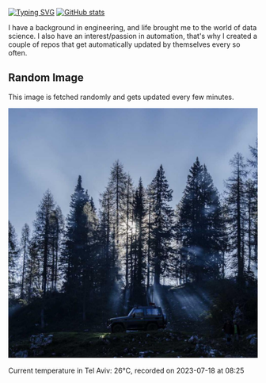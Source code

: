 [![Typing SVG](https://readme-typing-svg.demolab.com?font=Fira+Code&pause=1000&width=435&lines=Hello+%F0%9F%91%8B+welcome+to+my+GitHub+%F0%9F%94%A5)](https://git.io/typing-svg)
[![GitHub stats](https://github-readme-stats.vercel.app/api?username=apollner&rank_icon=github&hide=stars,prs)](https://github.com/anuraghazra/github-readme-stats)

I have a background in engineering, and life brought me to the world of data science. I also have an interest/passion in automation, that's why I created a couple of repos that get automatically updated by themselves every so often.
## Random Image
This image is fetched randomly and gets updated every few minutes.

![Random Image](random_image.jpg)






















































































































































































































































































































































































































































































































































































































































































































































































































































































































































































































































































































































































































Current temperature in Tel Aviv: 26°C, recorded on 2023-07-18 at 08:25
